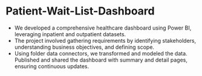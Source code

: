 # Patient-Wait-List-Dashboard
- We developed a comprehensive healthcare dashboard using Power BI, leveraging inpatient and outpatient datasets. 
- The project involved gathering requirements by identifying stakeholders, understanding business objectives, and defining scope. 
- Using folder data connectors, we transformed and modeled the data. Published and shared the dashboard with summary and detail pages, ensuring continuous updates.
